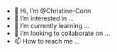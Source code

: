 - 👋 Hi, I’m @Christine-Conn
- 👀 I’m interested in ...
- 🌱 I’m currently learning ...
- 💞️ I’m looking to collaborate on ...
- 📫 How to reach me ...

<!---
Christine-Conn/Christine-Conn is a ✨ special ✨ repository because its `README.md` (this file) appears on your GitHub profile.
You can click the Preview link to take a look at your changes.
--->
